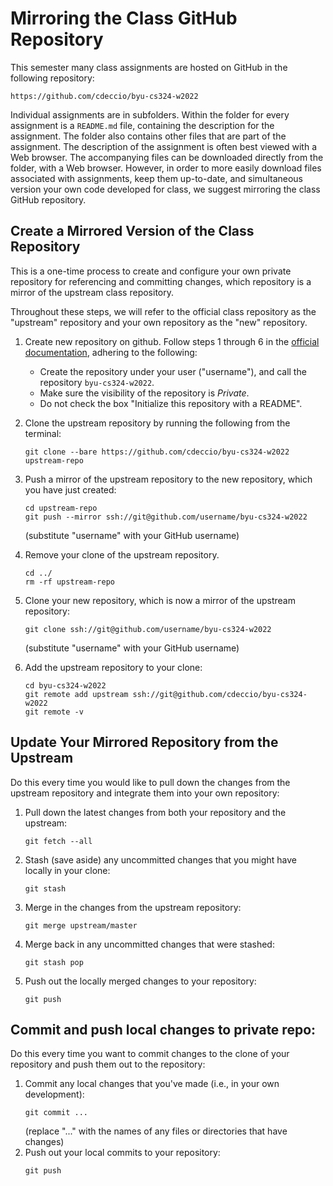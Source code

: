 # Mirroring the Class GitHub Repository

This semester many class assignments are hosted on GitHub in the following
repository:

```
https://github.com/cdeccio/byu-cs324-w2022
```

Individual assignments are in subfolders.  Within the folder for every assignment
is a `README.md` file, containing the description for the assignment.  The
folder also contains other files that are part of the assignment.  The
description of the assignment is often best viewed with a Web browser.  The
accompanying files can be downloaded directly from the folder, with a Web
browser. However, in order to more easily download files associated with
assignments, keep them up-to-date, and simultaneous version your own code
developed for class, we suggest mirroring the class GitHub repository.


## Create a Mirrored Version of the Class Repository

This is a one-time process to create and configure your own private repository
for referencing and committing changes, which repository is a mirror of the
upstream class repository.

Throughout these steps, we will refer to the official class repository as the
"upstream" repository and your own repository as the "new" repository.

 1. Create new repository on github. Follow steps 1 through 6 in the
    [official documentation](https://docs.github.com/en/get-started/quickstart/create-a-repo#create-a-repository),
    adhering to the following:
    - Create the repository under your user ("username"), and call the
      repository `byu-cs324-w2022`.
    - Make sure the visibility of the repository is _Private_.
    - Do not check the box "Initialize this repository with a README".
   
 2. Clone the upstream repository by running the following from the
    terminal:
    ```
    git clone --bare https://github.com/cdeccio/byu-cs324-w2022 upstream-repo
    ```

 3. Push a mirror of the upstream repository to the new repository, which you
    have just created:
    ```
    cd upstream-repo
    git push --mirror ssh://git@github.com/username/byu-cs324-w2022
    ```
    (substitute "username" with your GitHub username)

 4. Remove your clone of the upstream repository.
    ```
    cd ../
    rm -rf upstream-repo
    ```

 5. Clone your new repository, which is now a mirror of the upstream repository:
    ```
    git clone ssh://git@github.com/username/byu-cs324-w2022
    ```
    (substitute "username" with your GitHub username)

 6. Add the upstream repository to your clone:
    ```
    cd byu-cs324-w2022
    git remote add upstream ssh://git@github.com/cdeccio/byu-cs324-w2022
    git remote -v
    ```

## Update Your Mirrored Repository from the Upstream

Do this every time you would like to pull down the changes from the upstream
repository and integrate them into your own repository:

 1. Pull down the latest changes from both your repository and the upstream:
    ```
    git fetch --all
    ```
 2. Stash (save aside) any uncommitted changes that you might have locally in
    your clone:
    ```
    git stash
    ```
 3. Merge in the changes from the upstream repository:
    ```
    git merge upstream/master
    ```
 4. Merge back in any uncommitted changes that were stashed:
    ```
    git stash pop
    ```
 5. Push out the locally merged changes to your repository:
    ```
    git push
    ```

## Commit and push local changes to private repo:

Do this every time you want to commit changes to the clone of your repository
and push them out to the repository:

 1. Commit any local changes that you've made (i.e., in your own development):
    ```
    git commit ...
    ```
    (replace "..." with the names of any files or directories that have changes)
 2. Push out your local commits to your repository:
    ```
    git push
    ```
